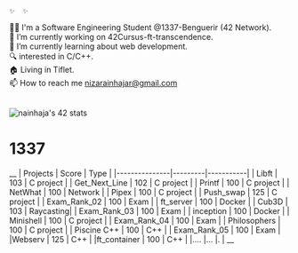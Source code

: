     ✨  ✨ 
👨‍💻 I'm a Software Engineering Student @1337-Benguerir (42 Network).<br>
🔭 I’m currently working on 42Cursus-ft-transcendence.<br>
🌱 I’m currently learning about web development.<br>
🔍 interested in C/C++.<br>
🏠 Living in Tiflet.<br>
📫 How to reach me nizarainhajar@gmail.com<br><br>

<img src="https://badge.mediaplus.ma/kettlebells/nainhaja" alt="nainhaja's 42 stats" />

# 1337
 __
|   Projects      |  Score    | Type      |
|---------------|---------|-----------|
| Libft         | 103     | C project |
| Get_Next_Line    | 102     | C project |
| Printf          | 100     | C project |
| NetWhat       | 100     | Network   |
| Pipex         | 100     | C project |
| Push_swap     | 125     | C project |
| Exam_Rank_02  | 100     | Exam      |
| ft_server     | 100     | Docker    |
| Cub3D         | 103     | Raycasting|
| Exam_Rank_03  | 100     | Exam      |
| inception     | 100     | Docker    |
| Minishell     | 100     | C project |
| Exam_Rank_04  | 100     | Exam      |
| Philosophers  | 100     | C project |
| Piscine C++   | 100     | C++       |
| Exam_Rank_05  | 100     | Exam      |
|Webserv        | 125     |  C++      |
|ft_container   | 100     |  C++      |
|....           |...      |.          |
__
